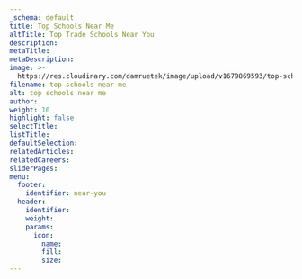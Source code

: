```yaml
---
_schema: default
title: Top Schools Near Me
altTitle: Top Trade Schools Near You
description:
metaTitle:
metaDescription:
image: >-
  https://res.cloudinary.com/damruetek/image/upload/v1679869593/top-schools-near-me.png
filename: top-schools-near-me
alt: top schools near me
author:
weight: 10
highlight: false
selectTitle:
listTitle:
defaultSelection:
relatedArticles:
relatedCareers:
sliderPages:
menu:
  footer:
    identifier: near-you
  header:
    identifier:
    weight:
    params:
      icon:
        name:
        fill:
        size:
---
```

